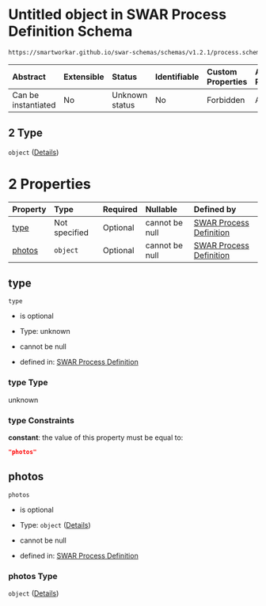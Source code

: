 # Untitled object in SWAR Process Definition Schema

```txt
https://smartworkar.github.io/swar-schemas/schemas/v1.2.1/process.schema.json#/properties/activities/items/properties/instructions/items/properties/implementation/oneOf/2
```



| Abstract            | Extensible | Status         | Identifiable | Custom Properties | Additional Properties | Access Restrictions | Defined In                                                                 |
| :------------------ | :--------- | :------------- | :----------- | :---------------- | :-------------------- | :------------------ | :------------------------------------------------------------------------- |
| Can be instantiated | No         | Unknown status | No           | Forbidden         | Allowed               | none                | [process.schema.json\*](../out/process.schema.json "open original schema") |

## 2 Type

`object` ([Details](process-properties-activities-items-properties-instructions-items-properties-implementation-oneof-2.md))

# 2 Properties

| Property          | Type          | Required | Nullable       | Defined by                                                                                                                                                                                                                                                                                                                                         |
| :---------------- | :------------ | :------- | :------------- | :------------------------------------------------------------------------------------------------------------------------------------------------------------------------------------------------------------------------------------------------------------------------------------------------------------------------------------------------- |
| [type](#type)     | Not specified | Optional | cannot be null | [SWAR Process Definition](process-properties-activities-items-properties-instructions-items-properties-implementation-oneof-2-properties-type.md "https://smartworkar.github.io/swar-schemas/schemas/v1.2.1/process.schema.json#/properties/activities/items/properties/instructions/items/properties/implementation/oneOf/2/properties/type")     |
| [photos](#photos) | `object`      | Optional | cannot be null | [SWAR Process Definition](process-properties-activities-items-properties-instructions-items-properties-implementation-oneof-2-properties-photos.md "https://smartworkar.github.io/swar-schemas/schemas/v1.2.1/process.schema.json#/properties/activities/items/properties/instructions/items/properties/implementation/oneOf/2/properties/photos") |

## type



`type`

* is optional

* Type: unknown

* cannot be null

* defined in: [SWAR Process Definition](process-properties-activities-items-properties-instructions-items-properties-implementation-oneof-2-properties-type.md "https://smartworkar.github.io/swar-schemas/schemas/v1.2.1/process.schema.json#/properties/activities/items/properties/instructions/items/properties/implementation/oneOf/2/properties/type")

### type Type

unknown

### type Constraints

**constant**: the value of this property must be equal to:

```json
"photos"
```

## photos



`photos`

* is optional

* Type: `object` ([Details](process-properties-activities-items-properties-instructions-items-properties-implementation-oneof-2-properties-photos.md))

* cannot be null

* defined in: [SWAR Process Definition](process-properties-activities-items-properties-instructions-items-properties-implementation-oneof-2-properties-photos.md "https://smartworkar.github.io/swar-schemas/schemas/v1.2.1/process.schema.json#/properties/activities/items/properties/instructions/items/properties/implementation/oneOf/2/properties/photos")

### photos Type

`object` ([Details](process-properties-activities-items-properties-instructions-items-properties-implementation-oneof-2-properties-photos.md))

